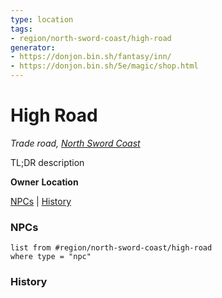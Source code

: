 ```yaml
---
type: location
tags: 
- region/north-sword-coast/high-road
generator: 
- https://donjon.bin.sh/fantasy/inn/
- https://donjon.bin.sh/5e/magic/shop.html
---
```

# High Road
*Trade road, [North Sword Coast](North%20Sword%20Coast.md)*

TL;DR description

**Owner**
**Location**

[NPCs](#NPCs) | [History](#History)

### NPCs

```dataview
list from #region/north-sword-coast/high-road
where type = "npc"
```

### History